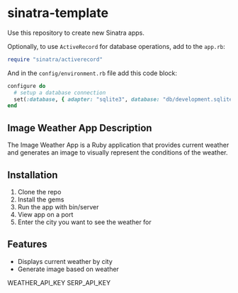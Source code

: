 # sinatra-template

Use this repository to create new Sinatra apps. 

Optionally, to use `ActiveRecord` for database operations, add to the `app.rb`:

```ruby
require "sinatra/activerecord"
```

And in the `config/environment.rb` file add this code block:

```ruby
configure do
  # setup a database connection
  set(:database, { adapter: "sqlite3", database: "db/development.sqlite3" })
end
```

## Image Weather App Description
The Image Weather App is a Ruby application that provides current weather and generates an image to visually represent the conditions of the weather.

## Installation
1. Clone the repo
2. Install the gems
3. Run the app with bin/server
4. View app on a port
5. Enter the city you want to see the weather for

## Features
- Displays current weather by city
- Generate image based on weather

WEATHER_API_KEY
SERP_API_KEY
